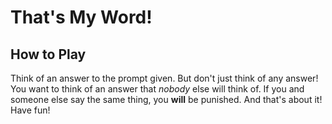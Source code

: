 
# That's My Word!
## How to Play
Think of an answer to the prompt given. But don't just think of any answer! You want to think of an answer that _nobody_ else will think of. If you and someone else say the same thing, you **will** be punished.
And that's about it! Have fun!

